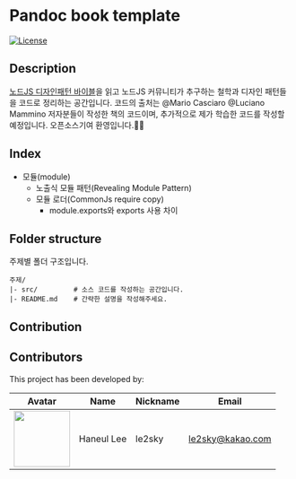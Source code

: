 # Pandoc book template

[![License](https://img.shields.io/badge/license-MIT-blue.svg)](https://github.com/wikiti/pandoc-book-template/blob/master/LICENSE.md)

## Description

[노드JS 디자인패턴 바이블](https://github.com/PacktPublishing/Node.js-Design-Patterns-Third-Edition)을 읽고 노드JS 커뮤니티가 추구하는 철학과 디자인 패턴들을 코드로 정리하는 공간입니다. 코드의 출처는 @Mario Casciaro @Luciano Mammino 저자분들이 작성한 책의 코드이며, 추가적으로 제가 학습한 코드를 작성할 예정입니다. 오픈소스기여 환영입니다.🙋‍♂️

## Index

- 모듈(module)
  - 노출식 모듈 패턴(Revealing Module Pattern)
  - 모듈 로더(CommonJs require copy)
    - module.exports와 exports 사용 차이

## Folder structure

주제별 폴더 구조입니다.

```
주제/
|- src/         # 소스 코드를 작성하는 공간입니다.
|- README.md    # 간략한 설명을 작성해주세요.
```

## Contribution

## Contributors

This project has been developed by:

| Avatar                                                                                         | Name       | Nickname | Email                                       |
| ---------------------------------------------------------------------------------------------- | ---------- | -------- | ------------------------------------------- |
| <img src="https://avatars.githubusercontent.com/u/39932141?v=4" width="100px" height="100px"/> | Haneul Lee | le2sky   | [le2sky@kakao.com](mailto:le2sky@kakao.com) |
